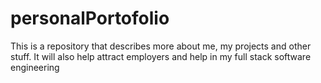 # personalPortofolio
This is a repository that describes more about me, my projects and other stuff. It will also help attract employers and help in my full stack  software engineering
